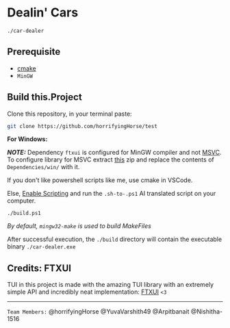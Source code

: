 # Dealin' Cars
`./car-dealer`

## Prerequisite
- [cmake](https://cmake.org/download/#Binary:~:text=3.31.0%2Drc2.zip-,Binary%20distributions,-%3A)
-  `MinGW`

## Build this.Project
Clone this repository, in your terminal paste:
```bash
git clone https://github.com/horrifyingHorse/test
```
**For Windows:**

_**NOTE:**_ Dependency `ftxui` is configured for MinGW compiler and not [MSVC](https://github.com/ArthurSonzogni/FTXUI/releases/tag/v5.0.0#:~:text=ftxui%2D5.0.0%2Dwin64.zip). To configure library for MSVC extract [this](https://github.com/ArthurSonzogni/FTXUI/releases/tag/v5.0.0#:~:text=ftxui%2D5.0.0%2Dwin64.zip) zip and replace the contents of `Dependencies/win/` with it.

If you don't like powershell scripts like me, use cmake in VSCode.

Else, [Enable Scripting](https://superuser.com/questions/106360/how-to-enable-execution-of-powershell-scripts#:~:text=switch%20to%20the%20unrestricted%20mode%3A) and run the `.sh-to-.ps1` AI translated script on your computer. 
```poweshell
./build.ps1
```
_By default, `mingw32-make` is used to build MakeFiles_

After successful execution, the `./build` directory will contain the executable binary `./car-dealer.exe`

## Credits: FTXUI
TUI in this project is made with the amazing TUI library with an extremely simple API and incredibly neat implementation: [FTXUI](https://github.com/ArthurSonzogni/FTXUI) `<3`

<hr>

`Team Members:`
@horrifyingHorse 
@YuvaVarshith49 
@Arpitbanait 
@Nishitha-1516 
